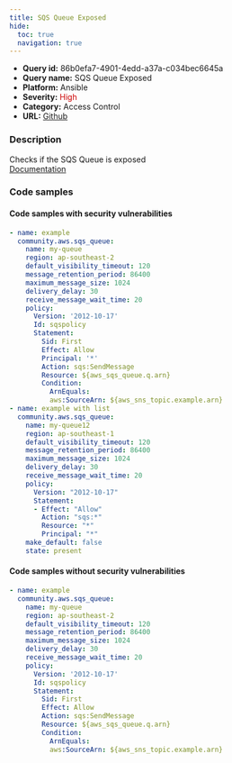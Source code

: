 ```yaml
---
title: SQS Queue Exposed
hide:
  toc: true
  navigation: true
---
```


<style>
  .highlight .hll {
    background-color: #ff171742;
  }
  .md-content {
    max-width: 1100px;
    margin: 0 auto;
  }
</style>

-   **Query id:** 86b0efa7-4901-4edd-a37a-c034bec6645a
-   **Query name:** SQS Queue Exposed
-   **Platform:** Ansible
-   **Severity:** <span style="color:#C00">High</span>
-   **Category:** Access Control
-   **URL:** [Github](https://github.com/Checkmarx/kics/tree/master/assets/queries/ansible/aws/sqs_queue_exposed)

### Description
Checks if the SQS Queue is exposed<br>
[Documentation](https://docs.ansible.com/ansible/latest/collections/community/aws/sqs_queue_module.html#parameter-policy)

### Code samples
#### Code samples with security vulnerabilities
```yaml title="Positive test num. 1 - yaml file" hl_lines="10 31"
- name: example
  community.aws.sqs_queue:
    name: my-queue
    region: ap-southeast-2
    default_visibility_timeout: 120
    message_retention_period: 86400
    maximum_message_size: 1024
    delivery_delay: 30
    receive_message_wait_time: 20
    policy:
      Version: '2012-10-17'
      Id: sqspolicy
      Statement:
        Sid: First
        Effect: Allow
        Principal: '*'
        Action: sqs:SendMessage
        Resource: ${aws_sqs_queue.q.arn}
        Condition:
          ArnEquals:
          aws:SourceArn: ${aws_sns_topic.example.arn}
- name: example with list
  community.aws.sqs_queue:
    name: my-queue12
    region: ap-southeast-1
    default_visibility_timeout: 120
    message_retention_period: 86400
    maximum_message_size: 1024
    delivery_delay: 30
    receive_message_wait_time: 20
    policy:
      Version: "2012-10-17"
      Statement:
      - Effect: "Allow"
        Action: "sqs:*"
        Resource: "*"
        Principal: "*"
    make_default: false
    state: present

```


#### Code samples without security vulnerabilities
```yaml title="Negative test num. 1 - yaml file"
- name: example
  community.aws.sqs_queue:
    name: my-queue
    region: ap-southeast-2
    default_visibility_timeout: 120
    message_retention_period: 86400
    maximum_message_size: 1024
    delivery_delay: 30
    receive_message_wait_time: 20
    policy:
      Version: '2012-10-17'
      Id: sqspolicy
      Statement:
        Sid: First
        Effect: Allow
        Action: sqs:SendMessage
        Resource: ${aws_sqs_queue.q.arn}
        Condition:
          ArnEquals:
          aws:SourceArn: ${aws_sns_topic.example.arn}

```
